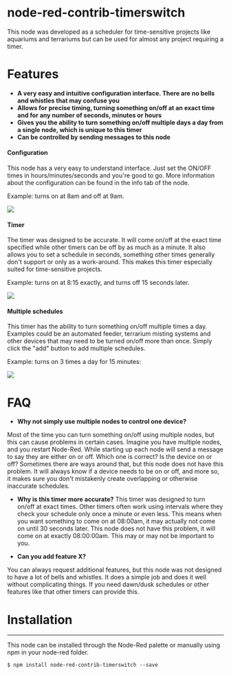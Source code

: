 # node-red-contrib-timerswitch

This node was developed as a scheduler for time-sensitive projects like aquariums and terrariums but can be used for almost any project requiring a timer. 

# Features

* **A very easy and intuitive configuration interface. There are no bells and whistles that may confuse you**
* **Allows for precise timing, turning something on/off at an exact time and for any number of seconds, minutes or hours**
* **Gives you the ability to turn something on/off multiple days a day from a single node, which is unique to this timer**
* **Can be controlled by sending messages to this node** 

#### Configuration
This node has a very easy to understand interface. Just set the ON/OFF times in hours/minutes/seconds and you're good to go. More information about the configuration can
be found in the info tab of the node. 

Example: turns on at 8am and off at 9am.
 
![](http://shot.ter.net/img/2017/201709121401-fb5a15d975b1600b664cbedb156f9d09.png)

#### Timer
The timer was designed to be accurate. It will come on/off at the exact time specified while other timers can be off by as much as a minute. 
It also allows you to set a schedule in seconds, something other times generally don't support or only as a work-around. This makes this timer
especially suited for time-sensitive projects. 

Example: turns on at 8:15 exactly, and turns off 15 seconds later.

![](http://shot.ter.net/img/2017/201709121453-0832695a07c1c38b8b839902c761d0e2.png)

#### Multiple schedules 
This timer has the ability to turn something on/off multiple times a day. Examples could be an automated feeder, terrarium misting systems and 
other devices that may need to be turned on/off more than once. Simply click the "add" button to add multiple schedules. 

Example: turns on 3 times a day for 15 minutes:

![](http://shot.ter.net/img/2017/201709121424-209cc2567f827dbaf5ba0377c0adc65f.png)


# FAQ

- **Why not simply use multiple nodes to control one device?**

Most of the time you can turn something on/off using multiple nodes, but this can cause problems in certain cases. Imagine you have multiple nodes, and you restart Node-Red. 
While starting up each node will send a message to say they are either on or off. Which one is correct? Is the device on or off? Sometimes there are ways around that, 
but this node does not have this problem. It will always know if a device needs to be on or off, and more so, it makes sure you don't mistakenly create overlapping 
or otherwise inaccurate schedules.

- **Why is this timer more accurate?**
This timer was designed to turn on/off at exact times. Other timers often work using intervals where they check your schedule only once a minute or even less. This means when you
want something to come on at 08:00am, it may actually not come on until 30 seconds later. This node does not have this problem, it will come on at exactly 08:00:00am. 
This may or may not be important to you. 


- **Can you add feature X?**

You can always request additional features, but this node was not designed to have a lot of bells and whistles. It does a simple job and does it well without complicating things.
If you need dawn/dusk schedules or other features like that other timers can provide this.


# Installation
<hr>
<p>This node can be installed through the Node-Red palette or manually using npm in your node-red folder.</p>

```
$ npm install node-red-contrib-timerswitch --save
```





